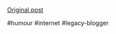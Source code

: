 <!--
date: '2009-03-17'
published: true
slug: 2009-03-twouble-with-twitters
time_to_read: 5
title: Twouble with Twitters
-->

  

[Original post](https://ysfk.blogspot.com/2009/03/twouble-with-twitters.html)

#humour #internet #legacy-blogger 